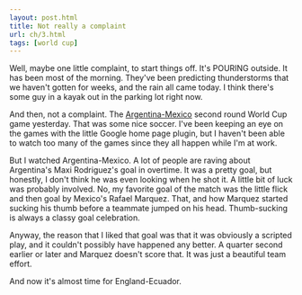 ```yaml
---
layout: post.html
title: Not really a complaint
url: ch/3.html
tags: [world cup]
---
```

Well, maybe one little complaint, to start things off. It's POURING outside. It has been most of the morning. They've been predicting thunderstorms that we haven't gotten for weeks, and the rain all came today. I think there's some guy in a kayak out in the parking lot right now.

And then, not a complaint. The [Argentina-Mexico](http://sportsillustrated.cnn.com/soccer/worldcup/2006/recaps/2006/06/24/2006062410190_recap.html) second round World Cup game yesterday. That was some nice soccer. I've been keeping an eye on the games with the little Google home page plugin, but I haven't been able to watch too many of the games since they all happen while I'm at work.

But I watched Argentina-Mexico. A lot of people are raving about Argentina's Maxi Rodriguez's goal in overtime. It was a pretty goal, but honestly, I don't think he was even looking when he shot it. A little bit of luck was probably involved. No, my favorite goal of the match was the little flick and then goal by Mexico's Rafael Marquez. That, and how Marquez started sucking his thumb before a teammate jumped on his head. Thumb-sucking is always a classy goal celebration.

Anyway, the reason that I liked that goal was that it was obviously a scripted play, and it couldn't possibly have happened any better. A quarter second earlier or later and Marquez doesn't score that. It was just a beautiful team effort.

And now it's almost time for England-Ecuador.
